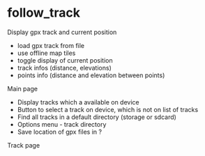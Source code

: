 # follow_track

Display gpx track and current position

- load gpx track from file
- use offline map tiles
- toggle display of current position
- track infos (distance, elevations)
- points info (distance and elevation between points)

Main page
- Display tracks which a available on device
- Button to select a track on device, which is not on list of tracks
- Find all tracks in a default directory (storage or sdcard)
- Options menu - track directory
- Save location of gpx files in ?

Track page
